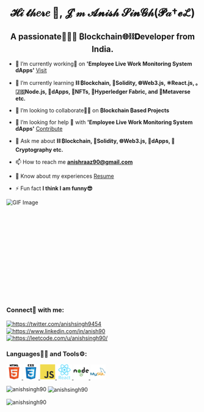 <h1 align="center">𝓗𝒾  𝓽𝒽𝑒𝓻𝑒 👋, 𝓙'𝓂 𝓐𝓷𝒾𝓼𝒽 𝓢𝒾𝓷𝓖𝒽(𝓟𝒶†𝓮𞋎)</h1>
<h2 align="center">A passionate👨🏼‍💻 ₿lockchain🌐⛓️𝐃eveloper from India.</h2>

- 🔭 I’m currently working💼 on <b>'Employee Live Work Monitoring System dApps'</b> [Visit](https://github.com/anishsingh90/Employee-Live-Work-Monitoring-System-dApps-)

- 🌱 I’m currently learning **⛓️ ₿lockchain, 🔗Solidity, 🌐Web3.js, ⚛️React.js, ｡🇯‌🇸‌Node.js, 🔐dApps, 🥮NFTs, 🔐Hyperledger Fabric, and 🥽Metaverse etc.**

- 👯 I’m looking to collaborate🤜🤛 on **₿lockchain ₿ased Projects**

- 🤝 I’m looking for help 🤝 with <b>'Employee Live Work Monitoring System dApps'</b> [Contribute](https://github.com/anishsingh90/Employee-Live-Work-Monitoring-System-dApps-)

- 💬 Ask me about **⛓️ ₿lockchain, 🔗Solidity, 🌐Web3.js, 🔐dApps, 🔑Cryptography etc.**

- 📫 How to reach me **anishraaz90@gmail.com**

- 📄 Know about my experiences [Resume](https://shorturl.at/9oMaA)

- ⚡ Fun fact **I think I am funny😎**

<p>
    <img align="right" src="https://github.com/user-attachments/assets/3bb17036-e621-45f7-9553-ff359fb97d60" 
         alt="GIF Image" 
         width="600" 
         height="280">
</p>
<br>


<h3 align="left">Connect🤝 with me:</h3>
<p align="left">
<a href="https://x.com/AnishSingh9454" target="blank"><img align="center" src="https://raw.githubusercontent.com/rahuldkjain/github-profile-readme-generator/master/src/images/icons/Social/twitter.svg" alt="https://twitter.com/anishsingh9454" height="30" width="40" /></a>
<a href="https://www.linkedin.com/in/anish90" target="blank"><img align="center" src="https://raw.githubusercontent.com/rahuldkjain/github-profile-readme-generator/master/src/images/icons/Social/linked-in-alt.svg" alt="https://www.linkedin.com/in/anish90" height="30" width="40" /></a>
<a href="https://leetcode.com/u/anishsingh90/" target="blank"><img align="center" src="https://raw.githubusercontent.com/rahuldkjain/github-profile-readme-generator/master/src/images/icons/Social/leet-code.svg" alt="https://leetcode.com/u/anishsingh90/" height="30" width="40" /></a>
</p>

<h3 align="left">Languages🧑‍💻 and Tools⚙️:</h3>
<p align="left"> <a href="https://www.w3.org/html/" target="_blank" rel="noreferrer"> <img src="https://raw.githubusercontent.com/devicons/devicon/master/icons/html5/html5-original-wordmark.svg" alt="html5" width="40" height="40"/> </a> <a href="https://www.w3schools.com/css/" target="_blank" rel="noreferrer"> <img src="https://raw.githubusercontent.com/devicons/devicon/master/icons/css3/css3-original-wordmark.svg" alt="css3" width="40" height="40"/> </a> <a href="https://developer.mozilla.org/en-US/docs/Web/JavaScript" target="_blank" rel="noreferrer"> <img src="https://raw.githubusercontent.com/devicons/devicon/master/icons/javascript/javascript-original.svg" alt="javascript" width="40" height="40"/> </a> <a href="https://reactjs.org/" target="_blank" rel="noreferrer"> <img src="https://raw.githubusercontent.com/devicons/devicon/master/icons/react/react-original-wordmark.svg" alt="react" width="40" height="40"/> </a> </a> <a href="https://nodejs.org" target="_blank" rel="noreferrer"> <img src="https://raw.githubusercontent.com/devicons/devicon/master/icons/nodejs/nodejs-original-wordmark.svg" alt="nodejs" width="40" height="40"/> </a> <a href="https://www.mysql.com/" target="_blank" rel="noreferrer"> <img src="https://raw.githubusercontent.com/devicons/devicon/master/icons/mysql/mysql-original-wordmark.svg" alt="mysql" width="40" height="40"/> </a></p>

<p><img align="left" src="https://github-readme-stats.vercel.app/api/top-langs?username=anishsingh90&show_icons=true&locale=en&layout=compact" alt="anishsingh90" /></p>

<p>&nbsp;<img align="center" src="https://github-readme-stats.vercel.app/api?username=anishsingh90&show_icons=true&locale=en" alt="anishsingh90" /></p>

<p><img align="center" src="https://github-readme-streak-stats.herokuapp.com/?user=anishsingh90&" alt="anishsingh90" /></p>
